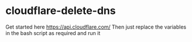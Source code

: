 # cloudflare-delete-dns

Get started here https://api.cloudflare.com/
Then just replace the variables in the bash script as required and run it
